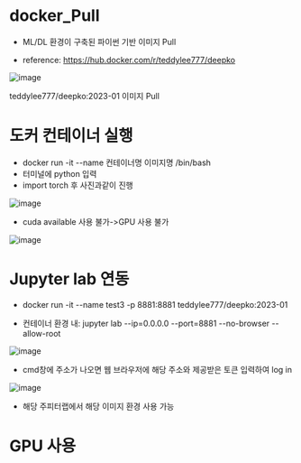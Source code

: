 # docker_Pull

- ML/DL 환경이 구축된 파이썬 기반 이미지 Pull

- reference: https://hub.docker.com/r/teddylee777/deepko

 ![image](https://github.com/TaewonEum/docker-Pull-Image/assets/104436260/93423d08-dab0-4691-9d70-7fcc90efa92e)

teddylee777/deepko:2023-01 이미지 Pull

# 도커 컨테이너 실행

- docker run -it --name 컨테이너명 이미지명 /bin/bash
- 터미널에 python 입력
- import torch 후 사진과같이 진행
  
![image](https://github.com/TaewonEum/docker-Pull-Image/assets/104436260/7c95903e-c4e5-4669-b05e-9b3a2faedc4e)

- cuda available 사용 불가->GPU 사용 불가

![image](https://github.com/TaewonEum/docker-Pull-Image/assets/104436260/199c774e-aae5-4e57-8f0b-8bc728b3f3b3)

# Jupyter lab 연동

- docker run -it --name test3 -p 8881:8881 teddylee777/deepko:2023-01

- 컨테이너 환경 내: jupyter lab --ip=0.0.0.0 --port=8881 --no-browser --allow-root

![image](https://github.com/TaewonEum/docker-Pull-Image/assets/104436260/8227a82c-0988-41d0-ae2e-8d1b245ba7ea)

- cmd창에 주소가 나오면 웹 브라우저에 해당 주소와 제공받은 토큰 입력하여 log in

![image](https://github.com/TaewonEum/docker-Pull-Image/assets/104436260/ab7ca88b-d682-4eda-bf64-0ce16839e078)

- 해당 주피터랩에서 해당 이미지 환경 사용 가능

# GPU 사용
